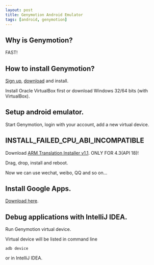 ```yaml
---
layout: post
title: Genymotion Android Emulator
tags: [android, genymotion]
---
```


## Why is Genymotion?

FAST!

## How to install Genymotion?

[Sign up](https://cloud.genymotion.com/), [download](https://cloud.genymotion.com/page/launchpad/download/) and install.

Install Oracle VirtualBox first or download Windows 32/64 bits (with VirtualBox).

## Setup android emulator.

Start Genymotion, login with your account, add a new virtual device.

## INSTALL_FAILED_CPU_ABI_INCOMPATIBLE

Download [ARM Translation Installer v1.1](http://pan.baidu.com/s/1bnszZsV#dir/path=%2FAndroid%2F%E7%9B%B8%E5%85%B3%E6%96%87%E4%BB%B6). ONLY FOR 4.3(API 18)!

Drag, drop, install and reboot.

Now we can use wechat, weibo, QQ and so on...

## Install Google Apps.

[Download here](http://pan.baidu.com/s/1bnszZsV#dir/path=%2FAndroid%2F%E7%9B%B8%E5%85%B3%E6%96%87%E4%BB%B6).

## Debug applications with IntelliJ IDEA.

Run Genymotion virtual device.

Virtual device will be listed in command line 

`adb device`

or in IntelliJ IDEA.
